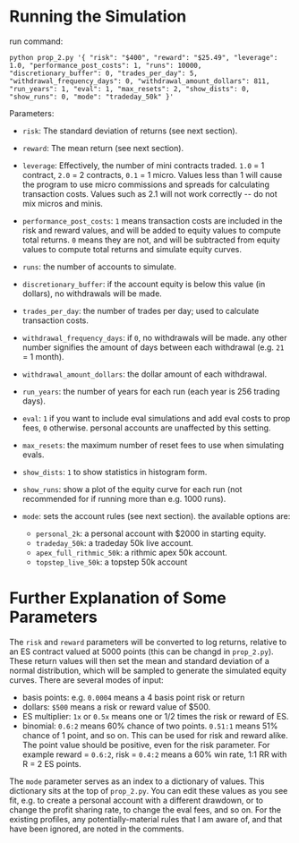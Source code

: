 # Running the Simulation

run command:

`python prop_2.py '{ "risk": "$400", "reward": "$25.49", "leverage": 1.0, "performance_post_costs": 1, "runs": 10000, "discretionary_buffer": 0, "trades_per_day": 5, "withdrawal_frequency_days": 0, "withdrawal_amount_dollars": 811, "run_years": 1, "eval": 1, "max_resets": 2, "show_dists": 0, "show_runs": 0, "mode": "tradeday_50k" }'`

Parameters:

- `risk`: The standard deviation of returns (see next section).
- `reward`: The mean return (see next section).
- `leverage`: Effectively, the number of mini contracts traded. `1.0` = 1 contract, `2.0` = 2 contracts, `0.1` = 1 micro. Values less than 1 will cause the program to use micro commissions and spreads for calculating transaction costs. Values such as 2.1 will not work correctly -- do not mix micros and minis.
- `performance_post_costs`: `1` means transaction costs are included in the risk and reward values, and will be added to equity values to compute total returns. `0` means they are not, and will be subtracted from equity values to compute total returns and simulate equity curves.
- `runs`: the number of accounts to simulate.
- `discretionary_buffer`: if the account equity is below this value (in dollars), no withdrawals will be made.
- `trades_per_day`: the number of trades per day; used to calculate transaction costs.
- `withdrawal_frequency_days`: if `0`, no withdrawals will be made. any other number signifies the amount of days between each withdrawal (e.g. `21` = 1 month).
- `withdrawal_amount_dollars`: the dollar amount of each withdrawal.
- `run_years`: the number of years for each run (each year is 256 trading days).
- `eval`: `1` if you want to include eval simulations and add eval costs to prop fees, `0` otherwise. personal accounts are unaffected by this setting.
- `max_resets`: the maximum number of reset fees to use when simulating evals.
- `show_dists`: `1` to show statistics in histogram form.
- `show_runs`: show a plot of the equity curve for each run (not recommended for if running more than e.g. 1000 runs).
- `mode`: sets the account rules (see next section). the available options are:

    - `personal_2k`: a personal account with $2000 in starting equity.
    - `tradeday_50k`: a tradeday 50k live account.
    - `apex_full_rithmic_50k`: a rithmic apex 50k account.
    - `topstep_live_50k`: a topstep 50k account

# Further Explanation of Some Parameters

The `risk` and `reward` parameters will be converted to log returns, relative to an ES contract valued at 5000 points (this can be changd in `prop_2.py`). These return values will then set the mean and standard deviation of a normal distribution, which will be sampled to generate the simulated equity curves. There are several modes of input:

- basis points: e.g. `0.0004` means a 4 basis point risk or return
- dollars: `$500` means a risk or reward value of $500.
- ES multiplier: `1x` or `0.5x` means one or 1/2 times the risk or reward of ES. 
- binomial: `0.6:2` means 60% chance of two points. `0.51:1` means 51% chance of 1 point, and so on. This can be used for risk and reward alike. The point value should be positive, even for the risk parameter. For example reward = `0.6:2`, risk = `0.4:2` means a 60% win rate, 1:1 RR with R = 2 ES points.

The `mode` parameter serves as an index to a dictionary of values. This dictionary sits at the top of `prop_2.py`. You can edit these values as you see fit, e.g. to create a personal account with a different drawdown, or to change the profit sharing rate, to change the eval fees, and so on. For the existing profiles, any potentially-material rules that I am aware of, and that have been ignored, are noted in the comments.